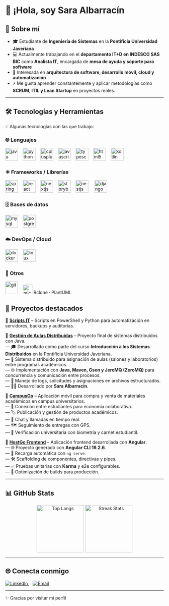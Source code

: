 <!-- Encabezado -->
<h1>👋 ¡Hola, soy Sara Albarracín</h1>

<h2>🚀 Sobre mí</h2>
<ul>
  <li>🎓 Estudiante de <strong>Ingeniería de Sistemas</strong> en la <strong>Pontificia Universidad Javeriana</strong></li>
  <li>💻 Actualmente trabajando en el <strong>departamento IT+D en INDESCO SAS BIC</strong> como <strong>Analista IT</strong>, encargada de <strong>mesa de ayuda y soporte para software</strong></li>
  <li>🌱 Interesada en <strong>arquitectura de software, desarrollo móvil, cloud y automatización</strong></li>
  <li>⚡ Me gusta aprender constantemente y aplicar metodologías como <strong>SCRUM, ITIL y Lean Startup</strong> en proyectos reales.</li>
</ul>

<hr />

<!-- Tecnologías -->
<h2>🛠️ Tecnologías y Herramientas</h2>
<p>💡 Algunas tecnologías con las que trabajo:</p>

<h3>🌐 Lenguajes</h3>
<div align="left">
  <img src="https://cdn.jsdelivr.net/gh/devicons/devicon/icons/java/java-original.svg" height="40" alt="java" style="margin-right:12px;" />
  <img src="https://cdn.jsdelivr.net/gh/devicons/devicon/icons/python/python-original.svg" height="40" alt="python" style="margin-right:12px;" />
  <img src="https://cdn.jsdelivr.net/gh/devicons/devicon/icons/cplusplus/cplusplus-original.svg" height="40" alt="cplusplus" style="margin-right:12px;" />
  <img src="https://cdn.jsdelivr.net/gh/devicons/devicon/icons/javascript/javascript-original.svg" height="40" alt="javascript" style="margin-right:12px;" />
  <img src="https://cdn.jsdelivr.net/gh/devicons/devicon/icons/typescript/typescript-original.svg" height="40" alt="typescript" style="margin-right:12px;" />
  <img src="https://cdn.jsdelivr.net/gh/devicons/devicon/icons/html5/html5-original.svg" height="40" alt="html5" style="margin-right:12px;" />
  <img src="https://cdn.jsdelivr.net/gh/devicons/devicon/icons/kotlin/kotlin-original.svg" height="40" alt="kotlin" style="margin-right:12px;" />
</div>

<h3>⚛️ Frameworks / Librerías</h3>
<div align="left">
  <img src="https://cdn.jsdelivr.net/gh/devicons/devicon/icons/spring/spring-original.svg" height="40" alt="spring boot" style="margin-right:12px;" />
  <img src="https://cdn.jsdelivr.net/gh/devicons/devicon/icons/react/react-original.svg" height="40" alt="react" style="margin-right:12px;" />
  <img src="https://cdn.jsdelivr.net/gh/devicons/devicon/icons/nextjs/nextjs-original.svg" height="40" alt="nextjs" style="margin-right:12px;" />
  <img src="https://cdn.jsdelivr.net/gh/devicons/devicon/icons/storybook/storybook-original.svg" height="40" alt="storybook" style="margin-right:12px;" />
 <img src="https://cdn.jsdelivr.net/gh/devicons/devicon/icons/nestjs/nestjs-original.svg" height="40" alt="nestjs logo"  />
<img width="12" />
  <img src="https://cdn.jsdelivr.net/gh/devicons/devicon/icons/django/django-plain.svg" height="40" alt="django" style="margin-right:12px;" />
</div>


<h3>🗄️ Bases de datos</h3>
<div align="left">
  <img src="https://cdn.jsdelivr.net/gh/devicons/devicon/icons/mysql/mysql-original.svg" height="40" alt="mysql" style="margin-right:12px;" />
  <img src="https://cdn.jsdelivr.net/gh/devicons/devicon/icons/postgresql/postgresql-original.svg" height="40" alt="postgresql" style="margin-right:12px;" />
</div>


<h3>☁️ DevOps / Cloud</h3>
<div align="left">
  <img src="https://cdn.jsdelivr.net/gh/devicons/devicon/icons/docker/docker-original.svg" height="40" alt="docker" style="margin-right:12px;" />
  <img src="https://cdn.jsdelivr.net/gh/devicons/devicon/icons/linux/linux-original.svg" height="40" alt="linux" style="margin-right:12px;" />
</div>


<h3>🔧 Otros</h3>
<div align="left">
  <img src="https://cdn.jsdelivr.net/gh/devicons/devicon/icons/git/git-original.svg" height="40" alt="git" style="margin-right:12px;" />
  <img src="https://img.shields.io/badge/Microsoft_365-D83B01?logo=microsoftoffice&logoColor=white" height="30" alt="microsoft 365 logo" />
  <span>Rclone · PlantUML</span>
</div>


<!-- Proyectos -->
<h2>📌 Proyectos destacados</h2>

<p>🔹 <strong><a href="#">Scripts IT</a></strong> – Scripts en PowerShell y Python para automatización en servidores, backups y auditorías.</p>

<p>
  🔹 <strong><a href="https://github.com/SarAlbN1/gestion-aulas-distribuidas">Gestión de Aulas Distribuidas</a></strong> – Proyecto final de sistemas distribuidos con Java.<br />
  — 🎓 Desarrollado como parte del curso <strong>Introducción a los Sistemas Distribuidos</strong> en la Pontificia Universidad Javeriana.<br />
  — 🏫 Sistema distribuido para asignación de aulas (salones y laboratorios) entre programas académicos.<br />
  — ⚙️ Implementación con <strong>Java, Maven, Gson y JeroMQ (ZeroMQ)</strong> para concurrencia y comunicación entre procesos.<br />
  — 💾 Manejo de logs, solicitudes y asignaciones en archivos estructurados.<br />
  — 👩‍💻 Desarrollado por <strong>Sara Albarracín</strong>.
</p>

<p>
  🔹 <strong><a href="https://github.com/ICM2025/CampusGo">CampusGo</a></strong> – Aplicación móvil para compra y venta de materiales académicos en campus universitarios.<br />
  — 👥 Conexión entre estudiantes para economía colaborativa.<br />
  — 🏷️ Publicación y gestión de productos académicos.<br />
  — 💬 Chat y llamadas en tiempo real.<br />
  — 🗺️ Seguimiento de entregas con GPS.<br />
  — 🪪 Verificación universitaria con biometría y carnet estudiantil.
</p>

<p>
  🔹 <strong><a href="https://github.com/JuanPablogh0412/DesarrolloWeb_Host-Go">HostGo Frontend</a></strong> – Aplicación frontend desarrollada con <strong>Angular</strong>.<br />
  — 🌐 Proyecto generado con <strong>Angular CLI 19.2.6</strong>.<br />
  — 🔄 Recarga automática con <code>ng serve</code>.<br />
  — 🛠️ Scaffolding de componentes, directivas y pipes.<br />
  — ✅ Pruebas unitarias con <strong>Karma</strong> y e2e configurables.<br />
  — 🚀 Optimización de builds para producción.
</p>

<hr />

<!-- Stats -->
<h2>📊 GitHub Stats</h2>
<p align="center">
  <img src="https://github-readme-stats.vercel.app/api/top-langs/?username=SarAlbN1&layout=compact&theme=transparent" height="150" alt="Top Langs" />
  <img src="https://github-readme-streak-stats.herokuapp.com?user=SarAlbN1&theme=transparent" height="150" alt="Streak Stats" />
</p>

<hr />

<!-- Contacto -->
<h2>🌐 Conecta conmigo</h2>
<p>
  <a href="https://www.linkedin.com/in/sara-albarracin-27991124b" target="_blank" rel="noreferrer">
    <img src="https://img.shields.io/badge/LinkedIn-0A66C2?logo=linkedin&logoColor=white" alt="LinkedIn" />
  </a>
  &nbsp;&nbsp;
  <a href="mailto:sara.albar@altmail.kr">
    <img src="https://img.shields.io/badge/Email-D14836?logo=gmail&logoColor=white" alt="Email" />
  </a>
</p>

<hr />

<p>✨ Gracias por visitar mi perfil</p>
